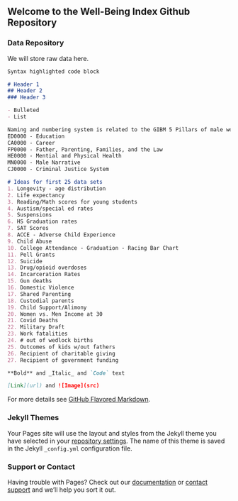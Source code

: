 ## Welcome to the Well-Being Index Github Repository

### Data Repository

We will store raw data here.

```markdown
Syntax highlighted code block

# Header 1
## Header 2
### Header 3

- Bulleted
- List

Naming and numbering system is related to the GIBM 5 Pillars of male well-being plus the criminal justice system.
ED0000 - Education
CA0000 - Career
FP0000 - Father, Parenting, Families, and the Law
HE0000 - Mential and Physical Health
MN0000 - Male Narrative
CJ0000 - Criminal Justice System

# Ideas for first 25 data sets
1. Longevity - age distribution
2. Life expectancy
3. Reading/Math scores for young students
4. Austism/special ed rates
5. Suspensions
6. HS Graduation rates
7. SAT Scores
8. ACCE - Adverse Child Experience
9. Child Abuse
10. College Attendance - Graduation - Racing Bar Chart
11. Pell Grants
12. Suicide
13. Drug/opioid overdoses
14. Incarceration Rates
15. Gun deaths
16. Domestic Violence
17. Shared Parenting
18. Custodial parents
19. Child Support/Alimony
20. Women vs. Men Income at 30
21. Covid Deaths
22. Military Draft
23. Work fatalities
24. # out of wedlock births
25. Outcomes of kids w/out fathers
26. Recipient of charitable giving
27. Recipient of government funding

**Bold** and _Italic_ and `Code` text

[Link](url) and ![Image](src)
```

For more details see [GitHub Flavored Markdown](https://guides.github.com/features/mastering-markdown/).

### Jekyll Themes

Your Pages site will use the layout and styles from the Jekyll theme you have selected in your [repository settings](https://github.com/markwsutton/well-being-index/settings). The name of this theme is saved in the Jekyll `_config.yml` configuration file.

### Support or Contact

Having trouble with Pages? Check out our [documentation](https://docs.github.com/categories/github-pages-basics/) or [contact support](https://github.com/contact) and we’ll help you sort it out.
